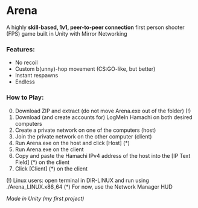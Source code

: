 # Arena

A highly **skill-based, 1v1, peer-to-peer connection** first person shooter (FPS) game built in Unity with Mirror Networking

### Features:

* No recoil
* Custom b(unny)-hop movement (CS:GO-like, but better)
* Instant respawns
* Endless

### How to Play:

0. Download ZIP and extract (do not move Arena.exe out of the folder) (!)
1. Download (and create accounts for) LogMeIn Hamachi on both desired computers
2. Create a private network on one of the computers (host)
3. Join the private network on the other computer (client)
4. Run Arena.exe on the host and click [Host] (*)
5. Run Arena.exe on the client
6. Copy and paste the Hamachi IPv4 address of the host into the [IP Text Field] (*) on the client
7. Click [Client] (*) on the client

(!) Linux users: open terminal in DIR-LINUX and run using ./Arena_LINUX.x86_64
(*) For now, use the Network Manager HUD

<em>Made in Unity (my first project)</em>
